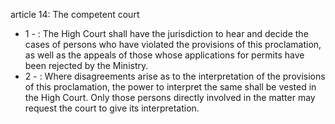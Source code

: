 article 14: The competent court 

<ul>
			<li>1 - : The High Court shall have the jurisdiction to hear and decide the cases of persons who have violated the provisions of this proclamation, as well as the appeals of those whose applications for permits have been rejected by the Ministry. <ul>
			</ul></li>			<li>2 - : Where disagreements arise as to the interpretation of the provisions of this proclamation, the power to interpret the same shall be vested in the High Court. Only those persons directly involved in the matter may request the court to give its interpretation. <ul>
			</ul></li></ul>